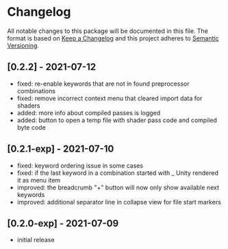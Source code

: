 # Changelog
All notable changes to this package will be documented in this file.
The format is based on [Keep a Changelog](http://keepachangelog.com/en/1.0.0/) and this project adheres to [Semantic Versioning](http://semver.org/spec/v2.0.0.html).

## [0.2.2] - 2021-07-12
- fixed: re-enable keywords that are not in found preprocessor combinations
- fixed: remove incorrect context menu that cleared import data for shaders
- added: more info about compiled passes is logged
- added: button to open a temp file with shader pass code and compiled byte code

## [0.2.1-exp] - 2021-07-10
- fixed: keyword ordering issue in some cases
- fixed: if the last keyword in a combination started with _ Unity rendered it as menu item
- improved: the breadcrumb "+" button will now only show available next keywords
- improved: additional separator line in collapse view for file start markers 

## [0.2.0-exp] - 2021-07-09
- initial release